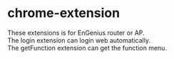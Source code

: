 # chrome-extension
These extensions is for EnGenius router or AP.<br>
The login extension can login web automatically.<br>
The getFunction extension can get the function menu.
